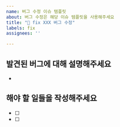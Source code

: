 ```yaml
---
name: 버그 수정 이슈 템플릿
about: 버그 수정은 해당 이슈 템플릿을 사용해주세요
title: "🐛 fix XXX 버그 수정"
labels: fix
assignees: ''

---
```


## 발견된 버그에 대해 설명해주세요
- 

## 해야 할 일들을 작성해주세요
- [ ]
- [ ]